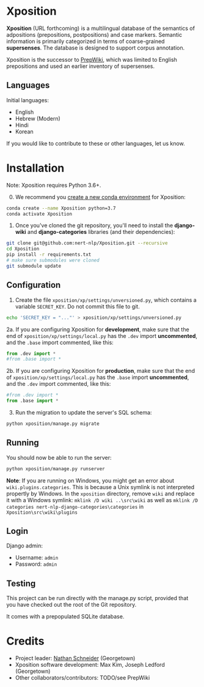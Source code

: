 # Xposition

__Xposition__ (URL forthcoming) is a multilingual database of the semantics of adpositions (prepositions, postpositions) and case markers.
Semantic information is primarily categorized in terms of coarse-grained __supersenses__.
The database is designed to support corpus annotation.

Xposition is the successor to [PrepWiki](http://demo.ark.cs.cmu.edu/PrepWiki/), which was limited to English prepositions
and used an earlier inventory of supersenses.

## Languages

Initial languages:

* English
* Hebrew (Modern)
* Hindi
* Korean

If you would like to contribute to these or other languages, let us know.


# Installation

Note: Xposition requires Python 3.6+. 

0. We recommend you [create a new conda environment](https://docs.conda.io/projects/conda/en/latest/user-guide/tasks/manage-environments.html#creating-an-environment-with-commands) for Xposition:

```sh
conda create --name Xposition python=3.7
conda activate Xposition
```

1. Once you've cloned the git repository, you'll need to install the __django-wiki__ and __django-categories__ libraries (and their dependencies):

```sh
git clone git@github.com:nert-nlp/Xposition.git --recursive
cd Xposition
pip install -r requirements.txt
# make sure submodules were cloned
git submodule update
```

## Configuration

1. Create the file `xposition/xp/settings/unversioned.py`, which
contains a variable `SECRET_KEY`. Do not commit this file to git.

```sh
echo 'SECRET_KEY = "..."' > xposition/xp/settings/unversioned.py
```

2a. If you are configuring Xposition for **development**, make sure that the end
of `xposition/xp/settings/local.py` has the `.dev` import
**uncommented**, and the `.base` import commented, like this:

```py
from .dev import *
#from .base import *
```

2b. If you are configuring Xposition for **production**, make sure that the end
of `xposition/xp/settings/local.py` has the `.base` import
**uncommented**, and the `.dev` import commented, like this:

```py
#from .dev import *
from .base import *
```

3. Run the migration to update the server's SQL schema:

```sh
python xposition/manage.py migrate 
```

## Running
You should now be able to run the server:

```sh
python xposition/manage.py runserver
```

**Note**: If you are running on Windows, you might get an error about `wiki.plugins.categories`. This is because a Unix symlink is not interpreted propertly by Windows. In the `xposition` directory, remove `wiki` and replace it with a Windows symlink: `mklink /D wiki ..\src\wiki` as well as `mklink /D categories nert-nlp-django-categories\categories` in `Xposition\src\wiki\plugins`

## Login

Django admin:

  * Username: `admin`
  * Password: `admin`

## Testing

This project can be run directly with the manage.py script, provided
that you have checked out the root of the Git repository.

It comes with a prepopulated SQLite database.

# Credits

* Project leader: [Nathan Schneider](http://nathan.cl) (Georgetown)
* Xposition software development: Max Kim, Joseph Ledford (Georgetown)
* Other collaborators/contributors: TODO/see PrepWiki
